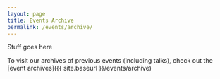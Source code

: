 ```yaml
---
layout: page
title: Events Archive
permalink: /events/archive/
---
```


Stuff goes here

To visit our archives of previous events (including talks), check out the [event archives]({{ site.baseurl }}/events/archive)
